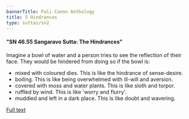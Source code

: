 ```yaml
---
bannerTitle: Pali Canon Anthology
title: 5 Hindrances
type: suttas/sn2
---
```


#### "SN 46.55 Sangaravo Sutta: The Hindrances"

Imagine a bowl of water and a person tries to see the reflection of their face.
They would be hindered from doing so if the bowl is:

- mixed with coloured dies. This is like the hindrance of sense-desire.  
- boiling. This is like being overwhelmed with ill-will and aversion. 
- covered with moss and water plants. This is like sloth and torpor.
- ruffled by wind. This is like 'worry and flurry'.
- muddied and left in a dark place. This is like doubt and wavering.


[Full text](https://www.accesstoinsight.org/tipitaka/sn/sn46/sn46.055.wlsh.html)
